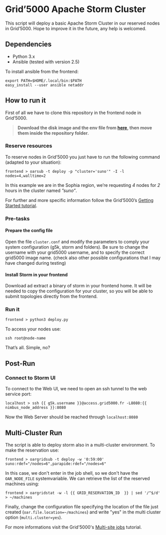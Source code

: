 # Grid’5000 Apache Storm Cluster 

This script will deploy a basic Apache Storm Cluster in our reserved nodes in Grid’5000. Hope to improve it in the future, any help is welcomed.

## Dependencies ##

* Python 3.x
* Ansible (tested with version 2.5)

To install ansible from the frontend:
```shell
export PATH=$HOME/.local/bin:$PATH
easy_install --user ansible netaddr
```

## How to run it ##

First of all we have to clone this repository in the frontend node in Grid’5000.

> **Download the disk image and the env file from [here](http://i3s.unice.fr/~pagliari/downloads/g5k-images/#storm), then move them inside the repository folder.**

### Reserve resources ###

To reserve nodes in Grid’5000 you just have to run the following command (adapted to your situation):
```shell
frontend > oarsub -t deploy -p "cluster='suno'" -I -l nodes=4,walltime=2
```
In this example we are in the Sophia region, we’re requesting _4_ nodes for _2_ hours in the cluster named _”suno”_.

For further and more specific information follow the Grid’5000’s [Getting Started tutorial](https://www.grid5000.fr/mediawiki/index.php/Getting_Started).

### Pre-tasks ###

#### Prepare the config file ####

Open the file `cluster.conf` and modify the parameters to comply your system configuration (g5k, storm and folders).
Be sure to change the username with your grid5000 username, and to specify the correct grid5000 image name.
(check also other possible configurations that I may have changed during testing)

#### Install Storm in your frontend ####

Download ad extract a binary of storm in your frontend home.
It will be needed to copy the configuration for your cluster, so you will be able to submit topologies directly from the frontend.

### Run it ###

```shell
frontend > python3 deploy.py
```

To access your nodes use:
```shell
ssh root@node-name
```

That’s all. Simple, no?

## Post-Run ##

### Connect to Storm UI ###

To connect to the Web UI, we need to open an ssh tunnel to the web service port:

```shell
localhost > ssh {{ g5k.username }}@access.grid5000.fr -L8080:{{ nimbus_node_address }}:8080

```

Now the Web Server should be reached through `localhost:8080`

## Multi-Cluster Run ##

The script is able to deploy storm also in a multi-cluster environment. To make the reservation use:

```shell
frontend > oargridsub -t deploy -w '0:59:00' suno:rdef="/nodes=6",parapide:rdef="/nodes=6"
```

In this case, we don't enter in the job shell, so we don't have the `OAR_NODE_FILE` systemvariable. We can retrieve the list of the reserved machines using:

```shell
frontend > oargridstat -w -l {{ GRID_RESERVATION_ID  }} | sed '/^$/d' > ~/machines
```

Finally, change the configuration file specifying the location of the file just created (`oar.file.location=~/machines`) and write "yes" in the multi cluster option (`multi.cluster=yes`).

For more informations visit the Grid'5000's [Multi-site jobs](https://www.grid5000.fr/mediawiki/index.php/Advanced_OAR#Multi-site_jobs_with_OARGrid) tutorial.
